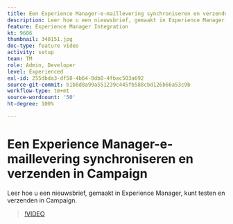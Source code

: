 ```yaml
---
title: Een Experience Manager-e-maillevering synchroniseren en verzenden in Campaign
description: Leer hoe u een nieuwsbrief, gemaakt in Experience Manager, kunt testen en verzenden in Campaign.
feature: Experience Manager Integration
kt: 9606
thumbnail: 340151.jpg
doc-type: feature video
activity: setup
team: TM
role: Admin, Developer
level: Experienced
exl-id: 255dbda3-df58-4b64-8db8-4fbac503a692
source-git-commit: b1b8d8a99a551239c445fb588cbd126b66a53c9b
workflow-type: tm+mt
source-wordcount: '50'
ht-degree: 100%

---
```


# Een Experience Manager-e-maillevering synchroniseren en verzenden in Campaign

Leer hoe u een nieuwsbrief, gemaakt in Experience Manager, kunt testen en verzenden in Campaign.

>[!VIDEO](https://video.tv.adobe.com/v/340151?quality=12&learn=on)

